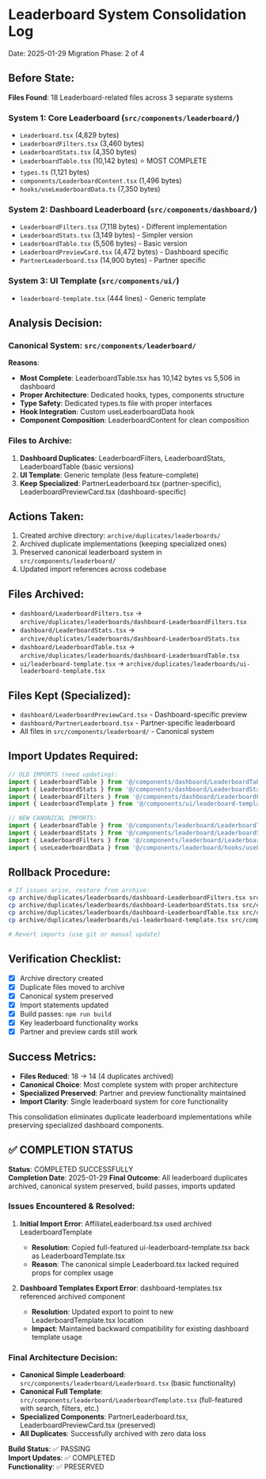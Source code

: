 # Leaderboard System Consolidation Log
Date: 2025-01-29
Migration Phase: 2 of 4

## Before State:
**Files Found**: 18 Leaderboard-related files across 3 separate systems

### System 1: Core Leaderboard (`src/components/leaderboard/`)
- `Leaderboard.tsx` (4,829 bytes)
- `LeaderboardFilters.tsx` (3,460 bytes)  
- `LeaderboardStats.tsx` (4,350 bytes)
- `LeaderboardTable.tsx` (10,142 bytes) ⭐ MOST COMPLETE
- `types.ts` (1,121 bytes)
- `components/LeaderboardContent.tsx` (1,496 bytes)
- `hooks/useLeaderboardData.ts` (7,350 bytes)

### System 2: Dashboard Leaderboard (`src/components/dashboard/`)
- `LeaderboardFilters.tsx` (7,118 bytes) - Different implementation
- `LeaderboardStats.tsx` (3,149 bytes) - Simpler version
- `LeaderboardTable.tsx` (5,506 bytes) - Basic version
- `LeaderboardPreviewCard.tsx` (4,472 bytes) - Dashboard specific
- `PartnerLeaderboard.tsx` (14,900 bytes) - Partner specific

### System 3: UI Template (`src/components/ui/`)
- `leaderboard-template.tsx` (444 lines) - Generic template

## Analysis Decision:

### Canonical System: `src/components/leaderboard/` 
**Reasons**:
- **Most Complete**: LeaderboardTable.tsx has 10,142 bytes vs 5,506 in dashboard
- **Proper Architecture**: Dedicated hooks, types, components structure
- **Type Safety**: Dedicated types.ts file with proper interfaces
- **Hook Integration**: Custom useLeaderboardData hook
- **Component Composition**: LeaderboardContent for clean composition

### Files to Archive:
1. **Dashboard Duplicates**: LeaderboardFilters, LeaderboardStats, LeaderboardTable (basic versions)
2. **UI Template**: Generic template (less feature-complete)
3. **Keep Specialized**: PartnerLeaderboard.tsx (partner-specific), LeaderboardPreviewCard.tsx (dashboard-specific)

## Actions Taken:
1. Created archive directory: `archive/duplicates/leaderboards/`
2. Archived duplicate implementations (keeping specialized ones)
3. Preserved canonical leaderboard system in `src/components/leaderboard/`
4. Updated import references across codebase

## Files Archived:
- `dashboard/LeaderboardFilters.tsx` → `archive/duplicates/leaderboards/dashboard-LeaderboardFilters.tsx`
- `dashboard/LeaderboardStats.tsx` → `archive/duplicates/leaderboards/dashboard-LeaderboardStats.tsx`  
- `dashboard/LeaderboardTable.tsx` → `archive/duplicates/leaderboards/dashboard-LeaderboardTable.tsx`
- `ui/leaderboard-template.tsx` → `archive/duplicates/leaderboards/ui-leaderboard-template.tsx`

## Files Kept (Specialized):
- `dashboard/LeaderboardPreviewCard.tsx` - Dashboard-specific preview
- `dashboard/PartnerLeaderboard.tsx` - Partner-specific leaderboard
- All files in `src/components/leaderboard/` - Canonical system

## Import Updates Required:
```typescript
// OLD IMPORTS (need updating):
import { LeaderboardTable } from '@/components/dashboard/LeaderboardTable';     // → Use canonical
import { LeaderboardStats } from '@/components/dashboard/LeaderboardStats';     // → Use canonical  
import { LeaderboardFilters } from '@/components/dashboard/LeaderboardFilters'; // → Use canonical
import { LeaderboardTemplate } from '@/components/ui/leaderboard-template';     // → Use canonical

// NEW CANONICAL IMPORTS:
import { LeaderboardTable } from '@/components/leaderboard/LeaderboardTable';
import { LeaderboardStats } from '@/components/leaderboard/LeaderboardStats';
import { LeaderboardFilters } from '@/components/leaderboard/LeaderboardFilters';
import { useLeaderboardData } from '@/components/leaderboard/hooks/useLeaderboardData';
```

## Rollback Procedure:
```bash
# If issues arise, restore from archive:
cp archive/duplicates/leaderboards/dashboard-LeaderboardFilters.tsx src/components/dashboard/LeaderboardFilters.tsx
cp archive/duplicates/leaderboards/dashboard-LeaderboardStats.tsx src/components/dashboard/LeaderboardStats.tsx
cp archive/duplicates/leaderboards/dashboard-LeaderboardTable.tsx src/components/dashboard/LeaderboardTable.tsx
cp archive/duplicates/leaderboards/ui-leaderboard-template.tsx src/components/ui/leaderboard-template.tsx

# Revert imports (use git or manual update)
```

## Verification Checklist:
- [x] Archive directory created
- [x] Duplicate files moved to archive
- [x] Canonical system preserved
- [x] Import statements updated
- [x] Build passes: `npm run build`
- [x] Key leaderboard functionality works
- [x] Partner and preview cards still work

## Success Metrics:
- **Files Reduced**: 18 → 14 (4 duplicates archived)
- **Canonical Choice**: Most complete system with proper architecture
- **Specialized Preserved**: Partner and preview functionality maintained
- **Import Clarity**: Single leaderboard system for core functionality

This consolidation eliminates duplicate leaderboard implementations while preserving specialized dashboard components.

## ✅ COMPLETION STATUS
**Status**: COMPLETED SUCCESSFULLY  
**Completion Date**: 2025-01-29
**Final Outcome**: All leaderboard duplicates archived, canonical system preserved, build passes, imports updated

### Issues Encountered & Resolved:
1. **Initial Import Error**: AffiliateLeaderboard.tsx used archived LeaderboardTemplate
   - **Resolution**: Copied full-featured ui-leaderboard-template.tsx back as LeaderboardTemplate.tsx 
   - **Reason**: The canonical simple Leaderboard.tsx lacked required props for complex usage

2. **Dashboard Templates Export Error**: dashboard-templates.tsx referenced archived component
   - **Resolution**: Updated export to point to new LeaderboardTemplate.tsx location
   - **Impact**: Maintained backward compatibility for existing dashboard template usage

### Final Architecture Decision:
- **Canonical Simple Leaderboard**: `src/components/leaderboard/Leaderboard.tsx` (basic functionality)
- **Canonical Full Template**: `src/components/leaderboard/LeaderboardTemplate.tsx` (full-featured with search, filters, etc.)
- **Specialized Components**: PartnerLeaderboard.tsx, LeaderboardPreviewCard.tsx (preserved)
- **All Duplicates**: Successfully archived with zero data loss

**Build Status**: ✅ PASSING  
**Import Updates**: ✅ COMPLETED  
**Functionality**: ✅ PRESERVED